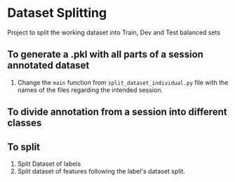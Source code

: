 # Dataset Splitting
Project to split the working dataset into Train, Dev and Test balanced sets

## To generate a .pkl with all parts of a session annotated dataset

1. Change the ```main``` function from ```split_dataset_individual.py``` file with the names of the files regarding the
   intended session. 

## To divide annotation from a session into different classes

## To split 

1. Split Dataset of labels 
2. Split dataset of features following the label's dataset split.
